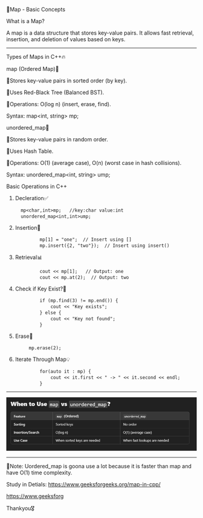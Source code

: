 📌Map - Basic Concepts

What is a Map?

A map is a data structure that stores key-value pairs.
It allows fast retrieval, insertion, and deletion of values based on keys.

-----------------------------------------------------------------------------------------------------------------------------------

Types of Maps in C++🔥

map (Ordered Map)🚀

🔘Stores key-value pairs in sorted order (by key).

🔘Uses Red-Black Tree (Balanced BST).

🔘Operations: O(log n) (insert, erase, find).

Syntax:
         map<int, string> mp;


unordered_map🚀

🔘Stores key-value pairs in random order.

🔘Uses Hash Table.

🔘Operations: O(1) (average case), O(n) (worst case in hash collisions).

Syntax: 
        unordered_map<int, string> ump;


Basic Operations in C++

1. Decleration✅

         mp<char,int>mp;   //key:char value:int
         unordered_map<int,int>ump;

3. Insertion📝

                mp[1] = "one";  // Insert using []
                mp.insert({2, "two"});  // Insert using insert()

4. Retrieval📊

                cout << mp[1];   // Output: one
                cout << mp.at(2);  // Output: two

5. Check if Key Exist?🚧

                if (mp.find(3) != mp.end()) {
                    cout << "Key exists";
                } else {
                    cout << "Key not found";
                }

6. Erase🚮

            mp.erase(2);

7. Iterate Through Map💡
   
                for(auto it : mp) {
                    cout << it.first << " -> " << it.second << endl;
                }

----------------------------------------------------------------------------------------------------------------------------------

![alt text](<Screenshot 2025-03-13 141843.png>)

-----------------------------------------------------------------------------------------------------------------------------------

🚨Note:       Uordered_map is goona use a lot because it is faster than map and have O(1) time complexity.


Study in Detials:
https://www.geeksforgeeks.org/map-in-cpp/

https://www.geeksforg

Thankyou🎖️
